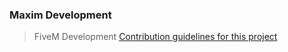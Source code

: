 ### Maxim Development

> FiveM Development [Contribution guidelines for this project](docs/CONTRIBUTING.md)
